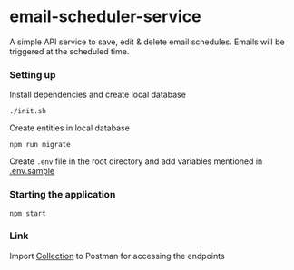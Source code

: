 # email-scheduler-service
A simple API service to save, edit & delete email schedules. Emails will be triggered at the scheduled time.

### Setting up
Install dependencies and create local database
```
./init.sh
```
Create entities in local database
```
npm run migrate
```
Create `.env` file in the root directory and add variables mentioned in 
[.env.sample](.env.sample)

### Starting the application
```
npm start
```

### Link
Import [Collection](./email-scheduler.collection.json) to Postman for accessing the endpoints